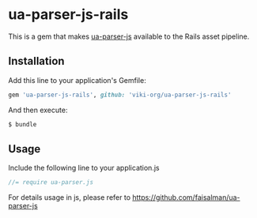 # ua-parser-js-rails

This is a gem that makes [ua-parser-js](https://github.com/faisalman/ua-parser-js) available to the Rails asset pipeline.

## Installation

Add this line to your application's Gemfile:

```ruby
gem 'ua-parser-js-rails', github: 'viki-org/ua-parser-js-rails'
```

And then execute:

```sh
$ bundle
```

## Usage

Include the following line to your application.js

```js
//= require ua-parser.js
```

For details usage in js, please refer to https://github.com/faisalman/ua-parser-js
